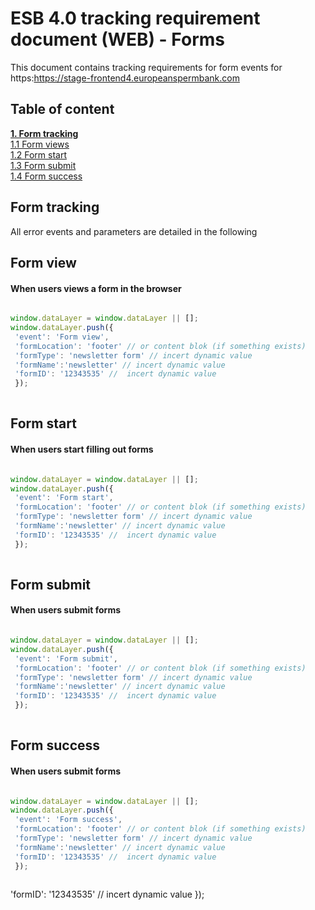 # ESB 4.0 tracking requirement document (WEB) - Forms
This document contains tracking requirements for form events for https:https://stage-frontend4.europeanspermbank.com

## Table of content
[**1. Form tracking**](#form-tracking) <br/>
[1.1 Form views](#form-view) <br/>
[1.2 Form start](#form-start) <br/>
[1.3 Form submit](#form-submit) <br/>
[1.4 Form success](#form-success) <br/>

## Form tracking
All error events and parameters are detailed in the following

## Form view
#### When users views a form in the browser    

````javascript

window.dataLayer = window.dataLayer || [];
window.dataLayer.push({
 'event': 'Form view',
 'formLocation': 'footer' // or content blok (if something exists)
 'formType': 'newsletter form' // incert dynamic value 
 'formName':'newsletter' // incert dynamic value
 'formID': '12343535' //  incert dynamic value
 });
 
````

## Form start
#### When users start filling out forms  

````javascript

window.dataLayer = window.dataLayer || [];
window.dataLayer.push({
 'event': 'Form start',
 'formLocation': 'footer' // or content blok (if something exists)
 'formType': 'newsletter form' // incert dynamic value 
 'formName':'newsletter' // incert dynamic value
 'formID': '12343535' //  incert dynamic value
 });
 
````

## Form submit
#### When users submit forms  

````javascript

window.dataLayer = window.dataLayer || [];
window.dataLayer.push({
 'event': 'Form submit',
 'formLocation': 'footer' // or content blok (if something exists)
 'formType': 'newsletter form' // incert dynamic value 
 'formName':'newsletter' // incert dynamic value
 'formID': '12343535' //  incert dynamic value
 });
 
````

## Form success
#### When users submit forms  

````javascript

window.dataLayer = window.dataLayer || [];
window.dataLayer.push({
 'event': 'Form success',
 'formLocation': 'footer' // or content blok (if something exists)
 'formType': 'newsletter form' // incert dynamic value 
 'formName':'newsletter' // incert dynamic value
 'formID': '12343535' //  incert dynamic value
 });
 
````
 'formID': '12343535' //  incert dynamic value
 });
 
````


